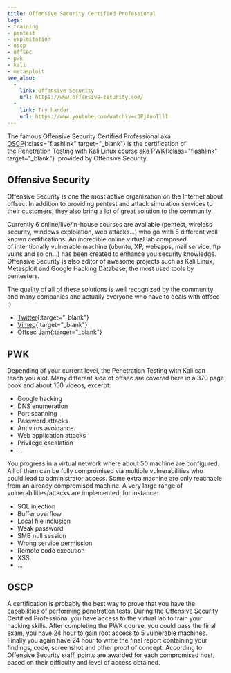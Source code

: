 ```yaml
---
title: Offensive Security Certified Professional
tags:
- training
- pentest
- exploitation
- oscp
- offsec
- pwk
- kali
- metasploit
see_also:
  -
    link: Offensive Security
    url: https://www.offensive-security.com/
  -
    link: Try harder
    url: https://www.youtube.com/watch?v=c3PjAuoTllI
---
```

The famous Offensive Security Certified Professional aka [OSCP](https://www.offensive-security.com/information-security-certifications/oscp-offensive-security-certified-professional/){:class="flashlink" target="_blank"} 
is the certification of the Penetration Testing with Kali Linux course aka [PWK](https://www.offensive-security.com/information-security-training/penetration-testing-training-kali-linux/){:class="flashlink" target="_blank"} 
provided by Offensive Security.

## Offensive Security

Offensive Security is one the most active organization on the Internet about offsec. 
In addition to providing pentest and attack simulation services to their customers, they also bring a lot of great solution to the community.

Currently 6 online/live/in-house courses are available (pentest, wireless security, windows exploiation, web attacks...) who go with 5 different well known certifications. 
An incredible online virtual lab composed of intentionally vulnerable machine (ubuntu, XP, webapps, mail service, ftp vulns and so on...) has been created to enhance you security knowledge. Offensive Security is also editor of awesome projects such as Kali Linux, Metasploit and Google Hacking Database, the most used tools by pentesters.

The quality of all of these solutions is well recognized by the community and many companies and actually everyone who have to deals with offsec :)

- [Twitter](https://twitter.com/offsectraining){:target="_blank"}
- [Vimeo](https://vimeo.com/offsec){:target="_blank"}
- [Offsec Jam](https://www.youtube.com/watch?v=VwtOjFtWiRc){:target="_blank"}

<!--more-->

## PWK

Depending of your current level, the Penetration Testing with Kali can teach you alot. Many different side of offsec are covered here in a 370 page book and about 150 videos, excerpt:

*   Google hacking
*   DNS enumeration
*   Port scanning
*   Password attacks
*   Antivirus avoidance
*   Web application attacks
*   Privilege escalation
*   ...

You progress in a virtual network where about 50 machine are configured. All of them can be fully compromised via multiple vulnerabilities who could lead to administrator access. 
Some extra machine are only reachable from an already compromised machine. A very large range of vulnerabilities/attacks are implemented, for instance:

*   SQL injection
*   Buffer overflow
*   Local file inclusion
*   Weak password
*   SMB null session
*   Wrong service permission
*   Remote code execution
*   XSS
*   ...

## OSCP

A certification is probably the best way to prove that you have the capabilities of performing penetration tests. 
During the Offensive Security Certified Professional you have access to the virtual lab to train your hacking skills. 
After completing the PWK course, you could pass the final exam, you have 24 hour to gain root access to 5 vulnerable machines. 
Finally you again have 24 hour to write the final report containing your findings, code, screenshot and other proof of concept. 
According to Offensive Security staff, points are awarded for each compromised host, based on their difficulty and level of access obtained.
